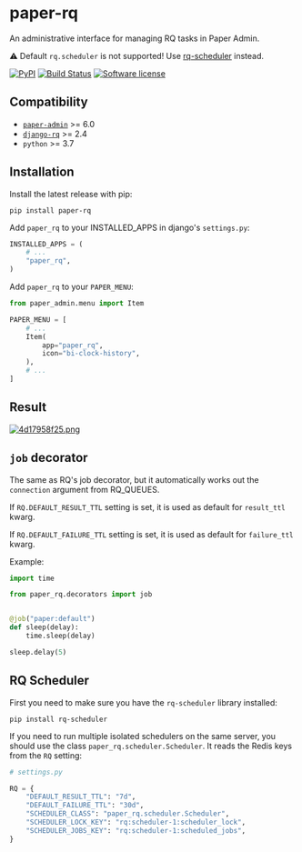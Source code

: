 # paper-rq

An administrative interface for managing RQ tasks in Paper Admin.

⚠ Default `rq.scheduler` is not supported! Use [rq-scheduler](https://github.com/rq/rq-scheduler) instead.

[![PyPI](https://img.shields.io/pypi/v/paper-rq.svg)](https://pypi.org/project/paper-rq/)
[![Build Status](https://github.com/dldevinc/paper-admin/actions/workflows/release.yml/badge.svg)](https://github.com/dldevinc/paper-rq)
[![Software license](https://img.shields.io/pypi/l/paper-rq.svg)](https://pypi.org/project/paper-rq/)

## Compatibility

-   [`paper-admin`](https://github.com/dldevinc/paper-admin) >= 6.0
-   [`django-rq`](https://github.com/rq/django-rq) >= 2.4
-   `python` >= 3.7

## Installation

Install the latest release with pip:

```shell
pip install paper-rq
```

Add `paper_rq` to your INSTALLED_APPS in django's `settings.py`:

```python
INSTALLED_APPS = (
    # ...
    "paper_rq",
)
```

Add `paper_rq` to your `PAPER_MENU`:

```python
from paper_admin.menu import Item

PAPER_MENU = [
    # ...
    Item(
        app="paper_rq",
        icon="bi-clock-history",
    ),
    # ...
]
```

## Result

[![4d17958f25.png](https://i.postimg.cc/mgzCsHVG/4d17958f25.png)](https://postimg.cc/tsbYd7Lr)

## `job` decorator

The same as RQ's job decorator, but it automatically works out
the `connection` argument from RQ_QUEUES.

If `RQ.DEFAULT_RESULT_TTL` setting is set, it is used as default
for `result_ttl` kwarg.

If `RQ.DEFAULT_FAILURE_TTL` setting is set, it is used as default
for `failure_ttl` kwarg.

Example:
```python
import time

from paper_rq.decorators import job


@job("paper:default")
def sleep(delay):
    time.sleep(delay)
```

```python
sleep.delay(5)
```

## RQ Scheduler

First you need to make sure you have the `rq-scheduler` library installed:

```shell
pip install rq-scheduler
```

If you need to run multiple isolated schedulers on the same server, you should 
use the class `paper_rq.scheduler.Scheduler`. It reads the Redis keys from 
the `RQ` setting:

```python
# settings.py

RQ = {
    "DEFAULT_RESULT_TTL": "7d",
    "DEFAULT_FAILURE_TTL": "30d",
    "SCHEDULER_CLASS": "paper_rq.scheduler.Scheduler",
    "SCHEDULER_LOCK_KEY": "rq:scheduler-1:scheduler_lock",
    "SCHEDULER_JOBS_KEY": "rq:scheduler-1:scheduled_jobs",
}
```
